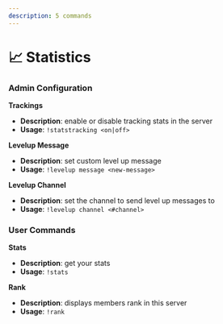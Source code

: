 ```yaml
---
description: 5 commands
---
```


# 📈 Statistics

### Admin Configuration

**Trackings**

- **Description**: enable or disable tracking stats in the server
- **Usage**: `!statstracking <on|off>`

**Levelup Message**

- **Description**: set custom level up message
- **Usage**: `!levelup message <new-message>`

**Levelup Channel**

- **Description**: set the channel to send level up messages to
- **Usage**: `!levelup channel <#channel>`

### User Commands

**Stats**

- **Description**: get your stats
- **Usage**: `!stats`

**Rank**

- **Description**: displays members rank in this server
- **Usage**: `!rank`
